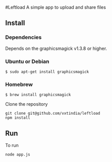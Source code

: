 #Leftload
A simple app to upload and share files

## Install

### Dependencies

Depends on the graphicsmagick v1.3.8 or higher.

### Ubuntu or Debian
````
$ sudo apt-get install graphicsmagick
````

### Homebrew
````
$ brew install graphicsmagick
````

Clone the repository

````
git clone git@github.com/vxtindia/leftload
npm install
````

## Run
To run

````
node app.js
````